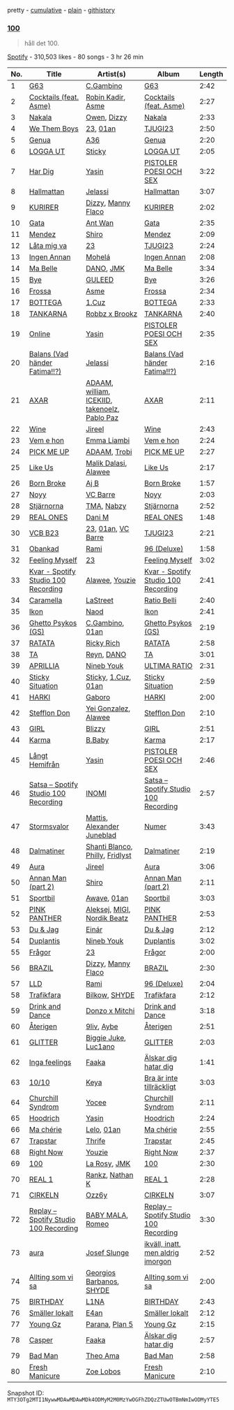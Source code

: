 pretty - [cumulative](/playlists/cumulative/37i9dQZF1DWXfgo3OOonqa.md) - [plain](/playlists/plain/37i9dQZF1DWXfgo3OOonqa) - [githistory](https://github.githistory.xyz/mackorone/spotify-playlist-archive/blob/main/playlists/plain/37i9dQZF1DWXfgo3OOonqa)

### [100](https://open.spotify.com/playlist/37i9dQZF1DWXfgo3OOonqa)

> håll det 100.

[Spotify](https://open.spotify.com/user/spotify) - 310,503 likes - 80 songs - 3 hr 26 min

| No. | Title | Artist(s) | Album | Length |
|---|---|---|---|---|
| 1 | [G63](https://open.spotify.com/track/3pBTElvw1OK7pDDI3MR4qC) | [C.Gambino](https://open.spotify.com/artist/6eWjyO1r0QlvsIuIIcgGxI) | [G63](https://open.spotify.com/album/7w1lkm0KtSeu6bfs8S21d5) | 2:42 |
| 2 | [Cocktails \(feat\. Asme\)](https://open.spotify.com/track/45bLmakv73Jwg5XwoEEGMq) | [Robin Kadir](https://open.spotify.com/artist/4juMqlCDk4p6TrM7JXfSw2), [Asme](https://open.spotify.com/artist/3M1eBsR4rSTcDAzYopumeG) | [Cocktails \(feat\. Asme\)](https://open.spotify.com/album/0ZrYAHvPy0aTXpWhRN5es6) | 2:27 |
| 3 | [Nakala](https://open.spotify.com/track/3y5fUcF94aDFxA2HjrERDt) | [Owen](https://open.spotify.com/artist/0Q5gLNKbp5mpfEvquAaHCl), [Dizzy](https://open.spotify.com/artist/7lKk7yXNockkDjhb1GCeOy) | [Nakala](https://open.spotify.com/album/000n59cSc8psOiz5faS7sZ) | 2:33 |
| 4 | [We Them Boys](https://open.spotify.com/track/4ThoiczTKlsb2AzBPkmBkc) | [23](https://open.spotify.com/artist/2Dor6diK1zw9BEluKBOdoA), [01an](https://open.spotify.com/artist/74e6I2mEw224Rzo1VadSMY) | [TJUGI23](https://open.spotify.com/album/5J8dRxQwNyJdrvNlNY6NMg) | 2:50 |
| 5 | [Genua](https://open.spotify.com/track/12AvFLuM5FPrGb5WKLon3r) | [A36](https://open.spotify.com/artist/4QcudLddRQCbX8wrs6i2Gt) | [Genua](https://open.spotify.com/album/5dHTG02KPD83NuYONPCb3e) | 2:20 |
| 6 | [LOGGA UT](https://open.spotify.com/track/6WZ0e4BsFb5tmGQeaOsuco) | [Sticky](https://open.spotify.com/artist/12BQZLcMCpuSfR7xyKFgJO) | [LOGGA UT](https://open.spotify.com/album/5piGT2xQPt0xydho8ufEsO) | 2:05 |
| 7 | [Har Dig](https://open.spotify.com/track/4FGvRqZ1pPaflN2jjLBMB9) | [Yasin](https://open.spotify.com/artist/6rYEqmajzlhGVaayOJ2bpJ) | [PISTOLER POESI OCH SEX](https://open.spotify.com/album/6HpmLRAvpms9AiqSB3zGdy) | 3:22 |
| 8 | [Hallmattan](https://open.spotify.com/track/6qBwgf6ZTDyyG7GwQjoL27) | [Jelassi](https://open.spotify.com/artist/2u9ZIMtCrLs7ya2HfIpLKZ) | [Hallmattan](https://open.spotify.com/album/1lsPTXRLEQUT7lSX7gENT2) | 3:07 |
| 9 | [KURIRER](https://open.spotify.com/track/7dLIb2FTMx0EKSAipHov7P) | [Dizzy](https://open.spotify.com/artist/7lKk7yXNockkDjhb1GCeOy), [Manny Flaco](https://open.spotify.com/artist/2vduakOON9BipyWkPSBo4S) | [KURIRER](https://open.spotify.com/album/0q4FcnWY4RnXpgsPRNS8Cy) | 2:02 |
| 10 | [Gata](https://open.spotify.com/track/7N0a0QhkOE5g4zbpJeHWpp) | [Ant Wan](https://open.spotify.com/artist/51TXQniEQkYh89tfLjiuSy) | [Gata](https://open.spotify.com/album/2rlOVzymMvw3H6hUmRiiJs) | 2:35 |
| 11 | [Mendez](https://open.spotify.com/track/4W7yzpXpmBJhe5Guao0piy) | [Shiro](https://open.spotify.com/artist/2r9JAY6ISvp0VvZsT6cBJo) | [Mendez](https://open.spotify.com/album/1F1XXjNW4uNzNvOcCdJe13) | 2:09 |
| 12 | [Låta mig va](https://open.spotify.com/track/3QIyTPHILvEB0IjQrxU2f8) | [23](https://open.spotify.com/artist/2Dor6diK1zw9BEluKBOdoA) | [TJUGI23](https://open.spotify.com/album/5J8dRxQwNyJdrvNlNY6NMg) | 2:24 |
| 13 | [Ingen Annan](https://open.spotify.com/track/29f6emBNZc0WueYCU0Me2O) | [Mohelá](https://open.spotify.com/artist/4EukF0aMNL8Cc5kUSNsXPZ) | [Ingen Annan](https://open.spotify.com/album/4BdMKdoEQPuCDEz14asIc6) | 2:08 |
| 14 | [Ma Belle](https://open.spotify.com/track/1FPGuD3usIOivj1V2j4OMc) | [DANO](https://open.spotify.com/artist/1qid2RAqbRe7NvZ8tCxbOS), [JMK](https://open.spotify.com/artist/0qq6F6bI5cpDuXgRTM2ZLN) | [Ma Belle](https://open.spotify.com/album/4ayd4KItCscPToowrTR3yY) | 3:34 |
| 15 | [Bye](https://open.spotify.com/track/1rTUM3BdqYSTsZiUVL6YRY) | [GULEED](https://open.spotify.com/artist/1Mw40k757jZuiL0NIJpdO5) | [Bye](https://open.spotify.com/album/7ncknlyzo63JmvKfkpKdf2) | 3:26 |
| 16 | [Frossa](https://open.spotify.com/track/660EPoIBj3FnUhHlcKgN5H) | [Asme](https://open.spotify.com/artist/3M1eBsR4rSTcDAzYopumeG) | [Frossa](https://open.spotify.com/album/0HIQvy6LtEhW4phvG12OEO) | 2:34 |
| 17 | [BOTTEGA](https://open.spotify.com/track/3RRwRGSCAsokzDr5CL3ISC) | [1.Cuz](https://open.spotify.com/artist/5uvOG0MwnD2ANrxNBUPtNr) | [BOTTEGA](https://open.spotify.com/album/3d8p48lwwRTX1ZcNpHxIX2) | 2:33 |
| 18 | [TANKARNA](https://open.spotify.com/track/2vlzb4TbT7DOe0UzOJxgMI) | [Robbz x Brookz](https://open.spotify.com/artist/28Yka7aPiP0TcDk7TYH14h) | [TANKARNA](https://open.spotify.com/album/74k7FDQu7wy1NA3fRynoZC) | 2:40 |
| 19 | [Online](https://open.spotify.com/track/3wIUf2ssPffFAUoIR4F1Tm) | [Yasin](https://open.spotify.com/artist/6rYEqmajzlhGVaayOJ2bpJ) | [PISTOLER POESI OCH SEX](https://open.spotify.com/album/6HpmLRAvpms9AiqSB3zGdy) | 2:35 |
| 20 | [Balans \(Vad händer Fatima!!?\)](https://open.spotify.com/track/6TLjoYLWtjziKPsLxSOkZv) | [Jelassi](https://open.spotify.com/artist/2u9ZIMtCrLs7ya2HfIpLKZ) | [Balans \(Vad händer Fatima!!?\)](https://open.spotify.com/album/6ErQass5rD25XSozTbKqq9) | 2:16 |
| 21 | [AXAR](https://open.spotify.com/track/69Zgo9cfCANqGHgKCBXzTJ) | [ADAAM](https://open.spotify.com/artist/7zLm9op6LgPqKL62d1FzhO), [william](https://open.spotify.com/artist/1UdLtKAD4FbM7r2XCfAWAs), [ICEKIID](https://open.spotify.com/artist/3RYYha3CC7js2PHbcBHewt), [takenoelz](https://open.spotify.com/artist/16U51AjPH40zvPxDA8FjVT), [Pablo Paz](https://open.spotify.com/artist/1MPDGl1VzA7muXZSIZ2Zc0) | [AXAR](https://open.spotify.com/album/6HsFZ60ry08QkWkuZ9tGAw) | 2:11 |
| 22 | [Wine](https://open.spotify.com/track/3HHXFvN5BjYrASwmeaEYVI) | [Jireel](https://open.spotify.com/artist/2EWsHDexsSInArfFkhA2i6) | [Wine](https://open.spotify.com/album/4sg5BPyaOWGmhxBdWsdy3n) | 2:43 |
| 23 | [Vem e hon](https://open.spotify.com/track/0iIPP1fRRYBzdjPnwcqGoQ) | [Emma Liambi](https://open.spotify.com/artist/79ni0gLHGqim5iM0lzKMLI) | [Vem e hon](https://open.spotify.com/album/0qz3dm5mwtPhvDKp2zZBPg) | 2:24 |
| 24 | [PICK ME UP](https://open.spotify.com/track/3wx0fGGBY8Csos0ZDsKXFE) | [ADAAM](https://open.spotify.com/artist/7zLm9op6LgPqKL62d1FzhO), [Trobi](https://open.spotify.com/artist/0MBLQbpbPvJ4oXM0Cj4aKR) | [PICK ME UP](https://open.spotify.com/album/47nAM4UWvRCjvXMWYsx8W9) | 2:27 |
| 25 | [Like Us](https://open.spotify.com/track/3VZQXvW2zKquR7UvOUXz1k) | [Malik Dalasi](https://open.spotify.com/artist/1n3grwmOigAA2UYtlF91gc), [Alawee](https://open.spotify.com/artist/1eAyilKA1p82m0SkoEZ8dB) | [Like Us](https://open.spotify.com/album/7wb7gWBVcqFog8F7m4WTUv) | 2:17 |
| 26 | [Born Broke](https://open.spotify.com/track/2ObcrH042x3Hen1H5BABrK) | [Aj B](https://open.spotify.com/artist/7HNexSRBLdVWgYldSK1EN4) | [Born Broke](https://open.spotify.com/album/0ZKUeRXG5KsGEASNvXj1tO) | 1:57 |
| 27 | [Noyy](https://open.spotify.com/track/4W0pPaBJwKhxScJXDVIKhS) | [VC Barre](https://open.spotify.com/artist/5QcMPl2wzC4KqivjfcyBIU) | [Noyy](https://open.spotify.com/album/0OLqRExTkvKByEadGUQ0KL) | 2:03 |
| 28 | [Stjärnorna](https://open.spotify.com/track/0QzjQiI3K2J90mn0tHslZ4) | [TMA](https://open.spotify.com/artist/7HooMDZWSlS5FmEzJKrHix), [Nabzy](https://open.spotify.com/artist/69UGhJ5ofrMbgORlfOLiKg) | [Stjärnorna](https://open.spotify.com/album/582G1brdY5Jfx181W2E3z0) | 2:52 |
| 29 | [REAL ONES](https://open.spotify.com/track/2Qxz8zUs7G3awJEnNQT5mi) | [Dani M](https://open.spotify.com/artist/5ILMkt5lW4KAyTXMNYWaGF) | [REAL ONES](https://open.spotify.com/album/5JDLHAEgpmMv2Mh3GHUfZQ) | 1:48 |
| 30 | [VCB B23](https://open.spotify.com/track/7yGIE3MGVqnWOrghqWWuW6) | [23](https://open.spotify.com/artist/2Dor6diK1zw9BEluKBOdoA), [01an](https://open.spotify.com/artist/74e6I2mEw224Rzo1VadSMY), [VC Barre](https://open.spotify.com/artist/5QcMPl2wzC4KqivjfcyBIU) | [TJUGI23](https://open.spotify.com/album/5J8dRxQwNyJdrvNlNY6NMg) | 2:21 |
| 31 | [Obankad](https://open.spotify.com/track/5n3oBxg3zvGsJTOg6KWw9x) | [Rami](https://open.spotify.com/artist/1iAQ8OLfuXk1oOhZWUkvOR) | [96 \(Deluxe\)](https://open.spotify.com/album/7xXmglERhyB9jlHgqKL2I2) | 1:58 |
| 32 | [Feeling Myself](https://open.spotify.com/track/0SOgdDDCI704FegadgOfc1) | [23](https://open.spotify.com/artist/2Dor6diK1zw9BEluKBOdoA) | [Feeling Myself](https://open.spotify.com/album/0KOYsqi0RwEZWPIt6V9ICU) | 3:02 |
| 33 | [Kvar \- Spotify Studio 100 Recording](https://open.spotify.com/track/374PJMUFDX43vavFdz2Jvi) | [Alawee](https://open.spotify.com/artist/1eAyilKA1p82m0SkoEZ8dB), [Youzie](https://open.spotify.com/artist/5quSkKg59RI6NZPpaaApte) | [Kvar \- Spotify Studio 100 Recording](https://open.spotify.com/album/3IPLGtRogxj4qRIh1sb8YL) | 2:41 |
| 34 | [Caramella](https://open.spotify.com/track/1xiDfu6qVAfkDQkVV1LxOM) | [LaStreet](https://open.spotify.com/artist/3mtBkhDY1zfMwTeUJxLRZj) | [Ratio Belli](https://open.spotify.com/album/6vo2iztzYX6mF86AhkR3OZ) | 2:40 |
| 35 | [Ikon](https://open.spotify.com/track/7y3tROxVvdzvJGu4NgWV6l) | [Naod](https://open.spotify.com/artist/31KGMx2XwpugdUpJzeZOv1) | [Ikon](https://open.spotify.com/album/15j8wwgCOjSLP5wP3lA3Md) | 2:41 |
| 36 | [Ghetto Psykos \(GS\)](https://open.spotify.com/track/4S4nhjCMlx3d4LkMGqiCpm) | [C.Gambino](https://open.spotify.com/artist/6eWjyO1r0QlvsIuIIcgGxI), [01an](https://open.spotify.com/artist/74e6I2mEw224Rzo1VadSMY) | [Ghetto Psykos \(GS\)](https://open.spotify.com/album/2edTCevZZxtQ4zK7MlVWXf) | 2:19 |
| 37 | [RATATA](https://open.spotify.com/track/5SeCuhnCkReuMDppRSOe2F) | [Ricky Rich](https://open.spotify.com/artist/1gm1katIowFM22Ldqcw6DK) | [RATATA](https://open.spotify.com/album/2vPjvhXrt8RpgIG6VzFp0G) | 2:58 |
| 38 | [TA](https://open.spotify.com/track/2yKnde0Q34pGXEfW7qJbcR) | [Reyn](https://open.spotify.com/artist/0fyeRmbc7XdKio5Fm13LPB), [DANO](https://open.spotify.com/artist/1qid2RAqbRe7NvZ8tCxbOS) | [TA](https://open.spotify.com/album/3tX0JXoCJx4vIL1acagF70) | 3:01 |
| 39 | [APRILLIA](https://open.spotify.com/track/4y3LTaYdRlwD2NV6FB1nKB) | [Nineb Youk](https://open.spotify.com/artist/1tR8hI9nP55dVOK0DBvWbU) | [ULTIMA RATIO](https://open.spotify.com/album/32mdIi3gjBOz6iVnccsdlq) | 2:31 |
| 40 | [Sticky Situation](https://open.spotify.com/track/7vVLexVH1BvkF0xoXveBFt) | [Sticky](https://open.spotify.com/artist/12BQZLcMCpuSfR7xyKFgJO), [1.Cuz](https://open.spotify.com/artist/5uvOG0MwnD2ANrxNBUPtNr), [01an](https://open.spotify.com/artist/74e6I2mEw224Rzo1VadSMY) | [Sticky Situation](https://open.spotify.com/album/6BqwUpGcFPcSo7tkQT6xTD) | 2:59 |
| 41 | [HARKI](https://open.spotify.com/track/2EayJFSji4xEOIM4Ur8gik) | [Gaboro](https://open.spotify.com/artist/1sLnQclviHMISG1VaLtKHx) | [HARKI](https://open.spotify.com/album/2Pit0Gz40DEVhx71C6ZtUz) | 2:00 |
| 42 | [Stefflon Don](https://open.spotify.com/track/7dNBmm3pee2FxAYiZNFk13) | [Yei Gonzalez](https://open.spotify.com/artist/54tAGj0D5DRj7wKZdgALnq), [Alawee](https://open.spotify.com/artist/1eAyilKA1p82m0SkoEZ8dB) | [Stefflon Don](https://open.spotify.com/album/1YVBCLUAH7wGycVlXtuX7z) | 2:10 |
| 43 | [GIRL](https://open.spotify.com/track/7zeafSIdEHF8HoskBRkFto) | [Blizzy](https://open.spotify.com/artist/4tSx9oXscGCVaVXEhH86qp) | [GIRL](https://open.spotify.com/album/0fN88KFmZW8TpFKmM5c7ss) | 2:51 |
| 44 | [Karma](https://open.spotify.com/track/5mHatlceRi4T05mRgs3lDG) | [B.Baby](https://open.spotify.com/artist/0uuwZ3aC3dhl9e7J66Ag13) | [Karma](https://open.spotify.com/album/39DaRxeCO75AaA5DEIbUqJ) | 2:17 |
| 45 | [Långt Hemifrån](https://open.spotify.com/track/11dvt39aUJjx3jPK47HWK1) | [Yasin](https://open.spotify.com/artist/6rYEqmajzlhGVaayOJ2bpJ) | [PISTOLER POESI OCH SEX](https://open.spotify.com/album/6HpmLRAvpms9AiqSB3zGdy) | 2:46 |
| 46 | [Satsa – Spotify Studio 100 Recording](https://open.spotify.com/track/4smXervZxPsPyDQoolgkCt) | [INOMI](https://open.spotify.com/artist/4y6IXL3FLmSLs4CCgpq5i2) | [Satsa – Spotify Studio 100 Recording](https://open.spotify.com/album/7qgUcNnrHTauVshnwQWQ3I) | 2:57 |
| 47 | [Stormsvalor](https://open.spotify.com/track/5WH3GWaCtavf6AXErydcGJ) | [Mattis](https://open.spotify.com/artist/0JMKOzAe77KyZ7oouH0CxK), [Alexander Juneblad](https://open.spotify.com/artist/5DBXHf00RMLMWHx5C4cfyB) | [Numer](https://open.spotify.com/album/5Vy6NZeHuSfRTts4ImI5kV) | 3:43 |
| 48 | [Dalmatiner](https://open.spotify.com/track/416zEIteZuKwSiGFjXpuGW) | [Shanti Blanco](https://open.spotify.com/artist/7ddwT1YBsclpDNyh1uFLwu), [Philly](https://open.spotify.com/artist/1NCPSuEn4tCtPesgOnqSQN), [Fridlyst](https://open.spotify.com/artist/3JNEVqwIPrDatUMQ2qigvt) | [Dalmatiner](https://open.spotify.com/album/11EIbmPBzeSU2ersMh0ZEj) | 2:19 |
| 49 | [Aura](https://open.spotify.com/track/4DJ6P3O5xd11cQMOsPIWg7) | [Jireel](https://open.spotify.com/artist/2EWsHDexsSInArfFkhA2i6) | [Aura](https://open.spotify.com/album/6gQrFdytErXSB1VjxpsxYI) | 3:06 |
| 50 | [Annan Man \(part 2\)](https://open.spotify.com/track/0dXCa5c9CZzkNHx1p6SOlb) | [Shiro](https://open.spotify.com/artist/2r9JAY6ISvp0VvZsT6cBJo) | [Annan Man \(part 2\)](https://open.spotify.com/album/75gmHEVJvOSKNabmMEZ82U) | 2:11 |
| 51 | [Sportbil](https://open.spotify.com/track/7bX2TgbtZrg8rVogs6ISM8) | [Awave](https://open.spotify.com/artist/2zrzhtWVPEcj1btFiRDQlF), [01an](https://open.spotify.com/artist/74e6I2mEw224Rzo1VadSMY) | [Sportbil](https://open.spotify.com/album/6B76lCKpQN6hly4CKUq2uf) | 3:03 |
| 52 | [PINK PANTHER](https://open.spotify.com/track/5stW94lVp9FLXKrSG6uNpx) | [Aleksej](https://open.spotify.com/artist/3EQED8IPx0z2uR0H28Sc5J), [MIGI](https://open.spotify.com/artist/6SQ1V0fuKnQGrLYE37Q1n3), [Nordik Beatz](https://open.spotify.com/artist/5tUMfmPXYszsVvtXHnITtD) | [PINK PANTHER](https://open.spotify.com/album/57kHLcSSXDQmwC0WTlnqda) | 2:53 |
| 53 | [Du & Jag](https://open.spotify.com/track/1fOZciVVoZ1RqpuO5i2hbU) | [Einár](https://open.spotify.com/artist/0kKygNaCQjqVLrImIftRDJ) | [Du & Jag](https://open.spotify.com/album/0UJ1RyPtQ9EMQmbBL8ZnUK) | 2:12 |
| 54 | [Duplantis](https://open.spotify.com/track/30brjBzRbL5MFUXWxSfG5A) | [Nineb Youk](https://open.spotify.com/artist/1tR8hI9nP55dVOK0DBvWbU) | [Duplantis](https://open.spotify.com/album/4CBmgdpkeOTRVcROYdeHGX) | 3:02 |
| 55 | [Frågor](https://open.spotify.com/track/3OHkL376IJhmHCUPgwKu9P) | [23](https://open.spotify.com/artist/2Dor6diK1zw9BEluKBOdoA) | [Frågor](https://open.spotify.com/album/6QQXRFWvjqm4hZERcDshxN) | 2:00 |
| 56 | [BRAZIL](https://open.spotify.com/track/0MNNXGTgc5wL5MPOGkEZNE) | [Dizzy](https://open.spotify.com/artist/7lKk7yXNockkDjhb1GCeOy), [Manny Flaco](https://open.spotify.com/artist/2vduakOON9BipyWkPSBo4S) | [BRAZIL](https://open.spotify.com/album/67KMwvlewFdeXnTnUNWKXu) | 2:30 |
| 57 | [LLD](https://open.spotify.com/track/0JF8pIVmf8GQq9zyRnEiFW) | [Rami](https://open.spotify.com/artist/1iAQ8OLfuXk1oOhZWUkvOR) | [96 \(Deluxe\)](https://open.spotify.com/album/7xXmglERhyB9jlHgqKL2I2) | 2:04 |
| 58 | [Trafikfara](https://open.spotify.com/track/0wAWvTep02Pzkc2kGJhWpN) | [Bilkow](https://open.spotify.com/artist/0EhQSGkoxasQQAGINGktFz), [SHYDE](https://open.spotify.com/artist/45lkyvZqssTcpM1bX5O5Cv) | [Trafikfara](https://open.spotify.com/album/1h4xtwLx9dbwkHm3IvGTCD) | 2:12 |
| 59 | [Drink and Dance](https://open.spotify.com/track/2vtnhRLRGdBY2aApSLDxs8) | [Donzo x Mitchi](https://open.spotify.com/artist/6vyyCB5qh4EXjfz9Rpo2iv) | [Drink and Dance](https://open.spotify.com/album/07y68FcDCn4aSPS8xsYfje) | 3:18 |
| 60 | [Återigen](https://open.spotify.com/track/3UzNrudEFcGjmLOP2RYxdC) | [9liv](https://open.spotify.com/artist/1CoE5ue29WuTIHn0QE5mrO), [Aybe](https://open.spotify.com/artist/3yG6CR4mQZD2clhwnyr778) | [Återigen](https://open.spotify.com/album/1u74DgifZSxa4OG4cHimUq) | 2:51 |
| 61 | [GLITTER](https://open.spotify.com/track/2uQzFHxj2KYSFtKvKgcP9p) | [Biggie Juke](https://open.spotify.com/artist/1iFBAUJba6rHRgFNOJYUDD), [Luc1ano](https://open.spotify.com/artist/5FrvaIrf2vik2rktPWOrsN) | [GLITTER](https://open.spotify.com/album/7yIc42XcxS526VSZDBWXaD) | 2:03 |
| 62 | [Inga feelings](https://open.spotify.com/track/6T9g3YYyxfxu3Htr8P5wnd) | [Faaka](https://open.spotify.com/artist/5nQm2hG8NRsFvtQqc6Ahzx) | [Älskar dig hatar dig](https://open.spotify.com/album/5txxX7l49EJTKjndxt4VGs) | 1:41 |
| 63 | [10/10](https://open.spotify.com/track/35u2Ubwl6nlz3JXrEPMxjW) | [Keya](https://open.spotify.com/artist/6Fzcb6MUQTqnojF8woJsKd) | [Bra är inte tillräckligt](https://open.spotify.com/album/4RB3FzLexzwkptkVbWUoYu) | 3:03 |
| 64 | [Churchill Syndrom](https://open.spotify.com/track/58DF3XFqMA2uVwvpmsPDoJ) | [Yocee](https://open.spotify.com/artist/77TzeR7C0uNqn1uBPiqty6) | [Churchill Syndrom](https://open.spotify.com/album/6Wv6YwvwtDzh9GTE4j8uCm) | 2:11 |
| 65 | [Hoodrich](https://open.spotify.com/track/0xNm2tIbdqPfNUJhVfDHrO) | [Yasin](https://open.spotify.com/artist/6rYEqmajzlhGVaayOJ2bpJ) | [Hoodrich](https://open.spotify.com/album/7g2eeeDJ8h67IE4FdJNeA9) | 2:24 |
| 66 | [Ma chérie](https://open.spotify.com/track/1ILnuJSm8ScyNAlaWdn8fx) | [Lelo](https://open.spotify.com/artist/4GeZOI31ZG8C6PvdAk8Lbw), [01an](https://open.spotify.com/artist/74e6I2mEw224Rzo1VadSMY) | [Ma chérie](https://open.spotify.com/album/1ImQaimhAPnEMnvpetjoFm) | 2:55 |
| 67 | [Trapstar](https://open.spotify.com/track/65EbLNXHsdqXbMN8PR7AnC) | [Thrife](https://open.spotify.com/artist/6iNTGd6T0cxg1H8IIaZTlt) | [Trapstar](https://open.spotify.com/album/38cssEJR7TZKy0bNaMfZj8) | 2:45 |
| 68 | [Right Now](https://open.spotify.com/track/5E4Eh8B98cgYzTXJqX0uyL) | [Youzie](https://open.spotify.com/artist/5quSkKg59RI6NZPpaaApte) | [Right Now](https://open.spotify.com/album/69afee0w1JQL2KTvIyFVTE) | 2:37 |
| 69 | [100](https://open.spotify.com/track/285T9hFs92WxOJumiYhplW) | [La Rosy](https://open.spotify.com/artist/1pBol2ATUI6hXWOzZQnrcP), [JMK](https://open.spotify.com/artist/0qq6F6bI5cpDuXgRTM2ZLN) | [100](https://open.spotify.com/album/01D2YTxw2MilE2WUVjyzZS) | 2:30 |
| 70 | [REAL 1](https://open.spotify.com/track/1NCPpKK0mOQUlv0MMxgiB0) | [Rankz](https://open.spotify.com/artist/6w8VGrVtEFZLigAvNZKX7F), [Nathan K](https://open.spotify.com/artist/0gjoWt9fRKf09gYem1xjn6) | [REAL 1](https://open.spotify.com/album/06GgY9wb4a7XpXyUzlQ9EX) | 2:28 |
| 71 | [CIRKELN](https://open.spotify.com/track/6QEn8jCSoKaKWDGtyOImfs) | [Ozz6y](https://open.spotify.com/artist/6XmbeFgAh0itkfnnLXza1J) | [CIRKELN](https://open.spotify.com/album/034NP4cFA56qqv2kUV1vfI) | 3:07 |
| 72 | [Replay – Spotify Studio 100 Recording](https://open.spotify.com/track/2M9fHntL6hK2Sqp4W34DXC) | [BABY MALA](https://open.spotify.com/artist/1JkJKyvOzlac6pPlHO8LUl), [Romeo](https://open.spotify.com/artist/3TSLK8NFrFC8KqFwZlM58D) | [Replay – Spotify Studio 100 Recording](https://open.spotify.com/album/6tnjHCd5Y5Lp7mtPtiZX3P) | 3:30 |
| 73 | [aura](https://open.spotify.com/track/7A63dexDM5NCXlICgq8RUc) | [Josef Slunge](https://open.spotify.com/artist/1CcUIkJudKxfk8SZMLL1sd) | [ikväll, inatt, men aldrig imorgon](https://open.spotify.com/album/2iHZ5X0FRetrOOK6A97G9N) | 2:52 |
| 74 | [Allting som vi sa](https://open.spotify.com/track/3bFwfGvz9ryhiL1l7rIikn) | [Georgios Barbanos](https://open.spotify.com/artist/0n4qD1LR233g1LdGBp1BEE), [SHYDE](https://open.spotify.com/artist/45lkyvZqssTcpM1bX5O5Cv) | [Allting som vi sa](https://open.spotify.com/album/2pPjBU6MEAEenVRbsnkYfH) | 2:00 |
| 75 | [BIRTHDAY](https://open.spotify.com/track/6WqVQQvsU36rwF6yytQ6EM) | [L1NA](https://open.spotify.com/artist/62oPQvptWCPp2UCsqYwcIf) | [BIRTHDAY](https://open.spotify.com/album/0nC66yGMx88sJDbFQamG7s) | 2:43 |
| 76 | [Smäller lokalt](https://open.spotify.com/track/3qzZR7sk8OvUQAHmaklatW) | [E4an](https://open.spotify.com/artist/21fClS8OEQ4cTa868Q8INi) | [Smäller lokalt](https://open.spotify.com/album/26XvNWskss1XednRdp59bH) | 2:12 |
| 77 | [Young Gz](https://open.spotify.com/track/51BFXipzTgfif7fIVlN2Gg) | [Parana](https://open.spotify.com/artist/7mkDHzjImR7tnMVJ1QKeFv), [Plan 5](https://open.spotify.com/artist/1eroUvjamd3Cyb3yjxmNOp) | [Young Gz](https://open.spotify.com/album/6eu0VDIXjDtLt6WB1H00VW) | 2:15 |
| 78 | [Casper](https://open.spotify.com/track/4GVHYARaXgEY4MsM1h3Ank) | [Faaka](https://open.spotify.com/artist/5nQm2hG8NRsFvtQqc6Ahzx) | [Älskar dig hatar dig](https://open.spotify.com/album/5txxX7l49EJTKjndxt4VGs) | 2:57 |
| 79 | [Bad Man](https://open.spotify.com/track/5zHFfd6l0X0fcST9E4mbGd) | [Theo Ama](https://open.spotify.com/artist/49WKi1DsyLCsbVMNKvTIDQ) | [Bad Man](https://open.spotify.com/album/759pmm3SArDCljjz3CsxvU) | 2:58 |
| 80 | [Fresh Manicure](https://open.spotify.com/track/2iS6jgjx55IQaDEBB9WBhN) | [Zoe Lobos](https://open.spotify.com/artist/75EGjJY7wrAOSa4aJ8dReA) | [Fresh Manicure](https://open.spotify.com/album/6ZPNzDis4A1yLKXadgl9J9) | 2:10 |

Snapshot ID: `MTY3OTg2MTI1NywwMDAwMDAwMDk4ODMyM2M0MzYwOGFhZDQzZTUwOTBmNmIwODMyYTE5`

